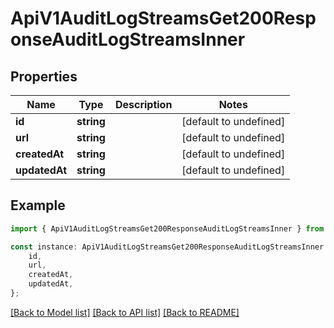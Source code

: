 # ApiV1AuditLogStreamsGet200ResponseAuditLogStreamsInner


## Properties

Name | Type | Description | Notes
------------ | ------------- | ------------- | -------------
**id** | **string** |  | [default to undefined]
**url** | **string** |  | [default to undefined]
**createdAt** | **string** |  | [default to undefined]
**updatedAt** | **string** |  | [default to undefined]

## Example

```typescript
import { ApiV1AuditLogStreamsGet200ResponseAuditLogStreamsInner } from './api';

const instance: ApiV1AuditLogStreamsGet200ResponseAuditLogStreamsInner = {
    id,
    url,
    createdAt,
    updatedAt,
};
```

[[Back to Model list]](../README.md#documentation-for-models) [[Back to API list]](../README.md#documentation-for-api-endpoints) [[Back to README]](../README.md)
